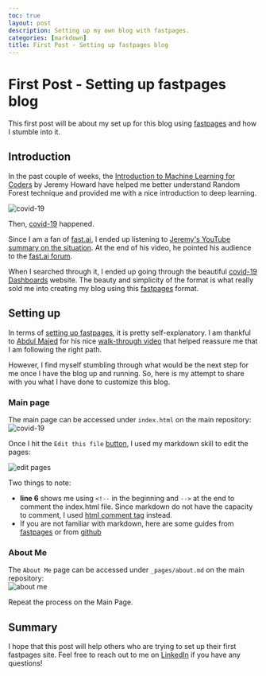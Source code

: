```yaml
---
toc: true
layout: post
description: Setting up my own blog with fastpages.
categories: [markdown]
title: First Post - Setting up fastpages blog  
---
```


# First Post - Setting up fastpages blog  

This first post will be about my set up for this blog using [fastpages](https://github.com/fastai/fastpages) and how I stumble into it.  

## Introduction  

In the past couple of weeks, the [Introduction to Machine Learning for Coders](https://course18.fast.ai/ml) by Jeremy Howard have helped me better understand Random Forest technique and provided me with a nice introduction to deep learning. 

![covid-19]({{site.baseurl}}/images/covid-19wordcloud.jpg "https://flic.kr/p/2iDBF1E") 

Then, [covid-19](https://www.who.int/emergencies/diseases/novel-coronavirus-2019) happened.  

Since I am a fan of [fast.ai](https://www.fast.ai/), I ended up listening to [Jeremy's YouTube summary on the situation](https://youtu.be/GZ0yNMnvwqY). At the end of his video, he pointed his audience to the [fast.ai forum](https://forums.fast.ai/c/covid-19/52). 

When I searched through it, I ended up going through the beautiful [covid-19 Dashboards](https://covid19dashboards.com/) website. The beauty and simplicity of the format is what really sold me into creating my blog using this [fastpages](https://github.com/fastai/fastpages) format. 

## Setting up

In terms of [setting up fastpages](https://github.com/fastai/fastpages#setup-instructions), it is pretty self-explanatory. I am thankful to [Abdul Majed](https://twitter.com/1littlecoder) for his nice [walk-through video](https://youtu.be/L0boq3zqazI) that helped reassure me that I am following the right path.  

However, I find myself stumbling through what would be the next step for me once I have the blog up and running. So, here is my attempt to share with you what I have done to customize this blog. 

### Main page

The main page can be accessed under `index.html` on the main repository:   
![covid-19]({{site.baseurl}}/images/index-html.png)   

Once I hit the `Edit this file` [button](https://help.github.com/assets/images/help/repository/edit-file-edit-button.png), I used my markdown skill to edit the pages: 

![edit pages]({{site.baseurl}}/images/Index-playaround.png)   

Two things to note: 
- **line 6** shows me using `<!--` in the beginning and `-->` at the end to comment the index.html file. Since markdown do not have the capacity to comment, I used [html comment tag](https://html.com/tags/comment-tag/) instead. 
- If you are not familiar with markdown, here are some guides from [fastpages](https://fastpages.fast.ai/markdown/2020/01/14/test-markdown-post.html) or from [github](https://guides.github.com/features/mastering-markdown/)

### About Me

The `About Me` page can be accessed under `_pages/about.md` on the main repository:  
![about me]({{site.baseurl}}/images/blog_about.png)   

Repeat the process on the Main Page. 

## Summary

I hope that this post will help others who are trying to set up their first fastpages site. Feel free to reach out to me on [LinkedIn](https://www.linkedin.com/in/atunanggara/) if you have any questions!
